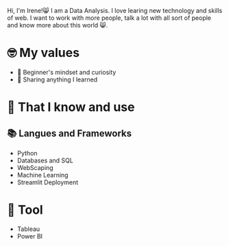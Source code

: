 Hi, I'm Irene!😸 I am a Data Analysis. I love learing new technology and skills of web. I want to work with more people, talk a lot with all sort of people and know more about this world 😸.

# 🤓 My values
- 🍏 Beginner's mindset and curiosity
- 🙌 Sharing anything I learned

# 🧠 That I know and use
## 📚 Langues and Frameworks
- Python
- Databases and SQL
- WebScaping
- Machine Learning
- Streamlit Deployment

# 🔧 Tool
- Tableau
- Power BI
